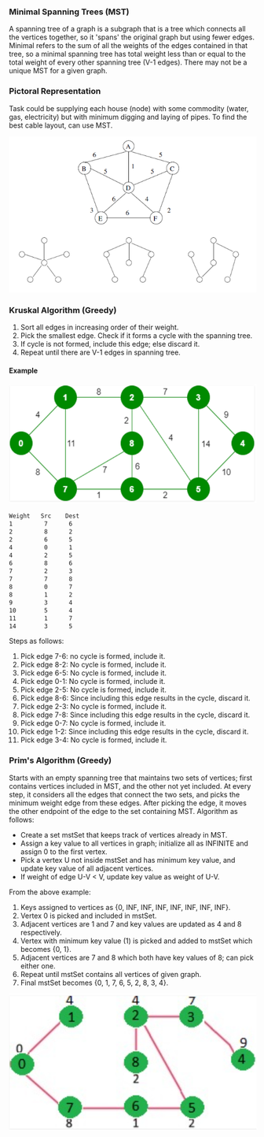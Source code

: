 ### Minimal Spanning Trees (MST)

A spanning tree of a graph is a subgraph that is a tree which connects all the vertices together, so it 'spans' the original graph but using fewer edges. Minimal refers to the sum of all the weights of the edges contained in that tree, so a minimal spanning tree has total weight less than or equal to the total weight of every other spanning tree (V-1 edges). There may not be a unique MST for a given graph.

### Pictoral Representation

Task could be supplying each house (node) with some commodity (water, gas, electricity) but with minimum digging and laying of pipes. To find the best cable layout, can use MST.

![b-nodes](../../images/MST.PNG)


### Kruskal Algorithm (Greedy)

1. Sort all edges in increasing order of their weight.
2. Pick the smallest edge. Check if it forms a cycle with the spanning tree.
3. If cycle is not formed, include this edge; else discard it.
4. Repeat until there are V-1 edges in spanning tree.

#### Example

![b-nodes](../../images/kruskal-example.PNG)

``` 
Weight   Src    Dest
1         7      6
2         8      2
2         6      5
4         0      1
4         2      5
6         8      6
7         2      3
7         7      8
8         0      7
8         1      2
9         3      4
10        5      4
11        1      7
14        3      5
```

Steps as follows:
1. Pick edge 7-6: no cycle is formed, include it.
2. Pick edge 8-2: No cycle is formed, include it. 
3. Pick edge 6-5: No cycle is formed, include it. 
4. Pick edge 0-1: No cycle is formed, include it. 
5. Pick edge 2-5: No cycle is formed, include it. 
6. Pick edge 8-6: Since including this edge results in the cycle, discard it.
7. Pick edge 2-3: No cycle is formed, include it. 
8. Pick edge 7-8: Since including this edge results in the cycle, discard it.
9. Pick edge 0-7: No cycle is formed, include it. 
10. Pick edge 1-2: Since including this edge results in the cycle, discard it.
11. Pick edge 3-4: No cycle is formed, include it.

### Prim's Algorithm (Greedy)

Starts with an empty spanning tree that maintains two sets of vertices; first contains vertices included in MST, and the other not yet included. At every step, it considers all the edges that connect the two sets, and picks the minimum weight edge from these edges. After picking the edge, it moves the other endpoint of the edge to the set containing MST. Algorithm as follows:
- Create a set mstSet that keeps track of vertices already in MST.
- Assign a key value to all vertices in graph; initialize all as INFINITE and assign 0 to the first vertex.
- Pick a vertex U not inside mstSet and has minimum key value, and update key value of all adjacent vertices. 
- If weight of edge U-V < V, update key value as weight of U-V.

From the above example:
1. Keys assigned to vertices as {0, INF, INF, INF, INF, INF, INF, INF}.
2. Vertex 0 is picked and included in mstSet. 
3. Adjacent vertices are 1 and 7 and key values are updated as 4 and 8 respectively. 
4. Vertex with minimum key value (1) is picked and added to mstSet which becomes {0, 1}.
5. Adjacent vertices are 7 and 8 which both have key values of 8; can pick either one.
7. Repeat until mstSet contains all vertices of given graph.
8. Final mstSet becomes {0, 1, 7, 6, 5, 2, 8, 3, 4}.

![b-nodes](../../images/prim-example.PNG)
